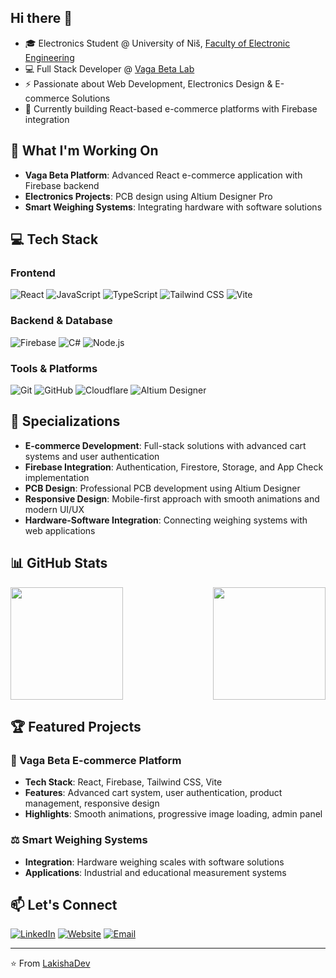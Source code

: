 ## Hi there 👋

- 🎓 Electronics Student @ University of Niš, [Faculty of Electronic Engineering](https://www.elfak.ni.ac.rs/)
- 💻 Full Stack Developer @ [Vaga Beta Lab](https://www.vagabeta.rs/)
- ⚡ Passionate about Web Development, Electronics Design & E-commerce Solutions
- 🔧 Currently building React-based e-commerce platforms with Firebase integration

## 🚀 What I'm Working On

- **Vaga Beta Platform**: Advanced React e-commerce application with Firebase backend
- **Electronics Projects**: PCB design using Altium Designer Pro
- **Smart Weighing Systems**: Integrating hardware with software solutions

## 💻 Tech Stack

### Frontend
![React](https://img.shields.io/badge/-React-61DAFB?style=flat-square&logo=react&logoColor=black)
![JavaScript](https://img.shields.io/badge/-JavaScript-F7DF1E?style=flat-square&logo=javascript&logoColor=black)
![TypeScript](https://img.shields.io/badge/-TypeScript-3178C6?style=flat-square&logo=typescript&logoColor=white)
![Tailwind CSS](https://img.shields.io/badge/-Tailwind%20CSS-06B6D4?style=flat-square&logo=tailwindcss&logoColor=white)
![Vite](https://img.shields.io/badge/-Vite-646CFF?style=flat-square&logo=vite&logoColor=white)

### Backend & Database
![Firebase](https://img.shields.io/badge/-Firebase-FFCA28?style=flat-square&logo=firebase&logoColor=black)
![C#](https://img.shields.io/badge/-C%23-239120?style=flat-square&logo=c-sharp&logoColor=white)
![Node.js](https://img.shields.io/badge/-Node.js-339933?style=flat-square&logo=nodedotjs&logoColor=white)

### Tools & Platforms
![Git](https://img.shields.io/badge/-Git-F05032?style=flat-square&logo=git&logoColor=white)
![GitHub](https://img.shields.io/badge/-GitHub-181717?style=flat-square&logo=github&logoColor=white)
![Cloudflare](https://img.shields.io/badge/-Cloudflare-F38020?style=flat-square&logo=cloudflare&logoColor=white)
![Altium Designer](https://img.shields.io/badge/-Altium%20Designer-A5915F?style=flat-square&logo=altium-designer&logoColor=white)

## 🎯 Specializations

- **E-commerce Development**: Full-stack solutions with advanced cart systems and user authentication
- **Firebase Integration**: Authentication, Firestore, Storage, and App Check implementation
- **PCB Design**: Professional PCB development using Altium Designer
- **Responsive Design**: Mobile-first approach with smooth animations and modern UI/UX
- **Hardware-Software Integration**: Connecting weighing systems with web applications

## 📊 GitHub Stats

<div align="center" style="display: flex; justify-content: space-between; gap: 20px;">

  <picture>
    <source
      srcset="https://github-readme-stats.vercel.app/api?username=LakishaDev&show_icons=true&theme=dark&count_private=true&hide_border=true&bg_color=0d1117"
      media="(prefers-color-scheme: dark)"
    />
    <source
      srcset="https://github-readme-stats.vercel.app/api?username=LakishaDev&show_icons=true&count_private=true&hide_border=true"
      media="(prefers-color-scheme: light), (prefers-color-scheme: no-preference)"
    />
    <img src="https://github-readme-stats.vercel.app/api?username=LakishaDev&show_icons=true&count_private=true" height="180em" />
  </picture>

  <picture>
    <source
      srcset="https://github-readme-stats.vercel.app/api/top-langs/?username=LakishaDev&layout=compact&theme=dark&hide_border=true&bg_color=0d1117"
      media="(prefers-color-scheme: dark)"
    />
    <source
      srcset="https://github-readme-stats.vercel.app/api/top-langs/?username=LakishaDev&layout=compact&hide_border=true"
      media="(prefers-color-scheme: light), (prefers-color-scheme: no-preference)"
    />
    <img src="https://github-readme-stats.vercel.app/api/top-langs/?username=LakishaDev&layout=compact" height="180em" />
  </picture>

</div>

## 🏆 Featured Projects

### 🛒 Vaga Beta E-commerce Platform
- **Tech Stack**: React, Firebase, Tailwind CSS, Vite
- **Features**: Advanced cart system, user authentication, product management, responsive design
- **Highlights**: Smooth animations, progressive image loading, admin panel

### ⚖️ Smart Weighing Systems
- **Integration**: Hardware weighing scales with software solutions
- **Applications**: Industrial and educational measurement systems

## 📫 Let's Connect

[![LinkedIn](https://img.shields.io/badge/-LinkedIn-0077B5?style=flat-square&logo=linkedin&logoColor=white)](https://www.linkedin.com/in/lakishadev/)
[![Website](https://img.shields.io/badge/-Vaga%20Beta-FF6B6B?style=flat-square&logo=web&logoColor=white)](https://www.vagabeta.rs/)
[![Email](https://img.shields.io/badge/-Email-D14836?style=flat-square&logo=gmail&logoColor=white)](mailto:lazar.cvetanovic@elfak.rs)

---

⭐️ From [LakishaDev](https://github.com/LakishaDev)
